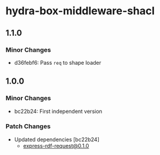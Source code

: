 # hydra-box-middleware-shacl

## 1.1.0

### Minor Changes

- d36febf6: Pass `req` to shape loader

## 1.0.0

### Minor Changes

- bc22b24: First independent version

### Patch Changes

- Updated dependencies [bc22b24]
  - express-rdf-request@0.1.0
